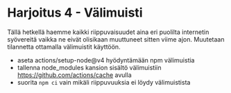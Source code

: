 # Harjoitus 4 - Välimuisti

Tällä hetkellä haemme kaikki riippuvaisuudet aina eri puolilta internetin syövereitä vaikka ne eivät olisikaan muuttuneet sitten viime ajon. Muutetaan tilannetta ottamalla välimuistit käyttöön.

- aseta actions/setup-node@v4 hyödyntämään npm välimuistia
- tallenna node_modules kansion sisältö välimuistiin https://github.com/actions/cache avulla
- suorita `npm ci` vain mikäli riippuvuuksia ei löydy välimuistista
